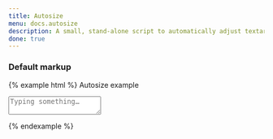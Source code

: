 ```yaml
---
title: Autosize
menu: docs.autosize
description: A small, stand-alone script to automatically adjust textarea height.
done: true
---
```


### Default markup

{% example html %}
<label class="form-label">Autosize example</label>
<textarea class="form-control" data-toggle="autosize" placeholder="Typing something&hellip;"></textarea>
{% endexample %}
